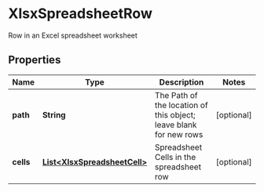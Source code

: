 

# XlsxSpreadsheetRow

Row in an Excel spreadsheet worksheet

## Properties

| Name | Type | Description | Notes |
|------------ | ------------- | ------------- | -------------|
|**path** | **String** | The Path of the location of this object; leave blank for new rows |  [optional] |
|**cells** | [**List&lt;XlsxSpreadsheetCell&gt;**](XlsxSpreadsheetCell.md) | Spreadsheet Cells in the spreadsheet row |  [optional] |



